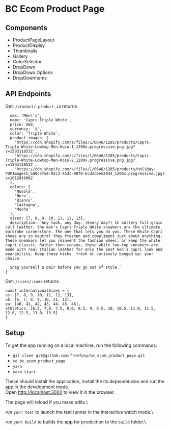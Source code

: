 # BC Ecom Product Page

## Components
- ProductPageLayout
- ProductDisplay
- Thumbnails
- Gallery
- ColorSelector
- DropDown
- DropDown Options
- DropDownItems


## API Endpoints
Get: `/product/:product_id`
returns
```{
  sex: 'Men\'s',
  name: 'Capri Triple White',
  price: 268,
  currency: '$',
  color: 'Triple White',
  product_images: [
    'https://cdn.shopify.com/s/files/1/0646/1285/products/Capri-Triple-White-Lowtop-Men-Koio-1_1200x.progressive.png.jpg?v=1593118532',
    'https://cdn.shopify.com/s/files/1/0646/1285/products/Capri-Triple-White-Lowtop-Men-Koio-2_1200x.progressive.png.jpg?v=1593118532',
    'https://cdn.shopify.com/s/files/1/0646/1285/products/Holiday-PDPImages5_bd9c4fe4-92c3-453c-98f0-6cd2c0e52944_1200x.progressive.jpg?v=1612819002'
  ],
  colors: [
    'Nuvola',
    'Nero',
    'Bianco',
    'Castagna',
    'Mocha'
  ],
  sizes: [7, 8, 9, 10, 11, 12, 13],
  description: `Any look, any day. (Every day?) In buttery full-grain calf leather, the men’s Capri Triple White sneakers are the ultimate wardrobe cornerstone. The one that lets you do you. These White Capri shoes are so neutral they freshen and compliment just about anything. These sneakers let you reinvent the fashion wheel, or keep the white capri classic. Rather than canvas, these white low-top sneakers are made with real Italian leather for only the best men’s capri look and wearability. Keep these kicks  fresh or curiously banged up: your choice. 

  Snag yourself a pair before you go out of style.`
}
```


Get: `/sizes/:code`
  returns
  ```
  const internationalSizes = {
  us: [7, 8, 9, 10, 11, 12, 13],
  uk: [6, 7, 8, 9, 10, 11, 12],
  eu: [40, 41, 42, 43, 44, 45, 46],
  athletics: [6.5, 7.0, 7.5, 8.0, 8.5, 9, 9.5, 10, 10.5, 11.0, 11.5, 12.0, 12.5, 13.0, 13.5]
}
```

## Setup

To get the app running on a local machine, run the following commands:

- `git clone git@github.com:freefony/bc_ecom_product_page.git`
- `cd bc_ecom_product_page`
- `yarn`
- `yarn start`

These should install the application, install the its dependencies and run the app in the development mode.\
Open [http://localhost:3000](http://localhost:3000) to view it in the browser.

The page will reload if you make edits.\

run  `yarn test` to launch the test runner in the interactive watch mode.\


run `yarn build` to builds the app for production to the `build` folder.\

